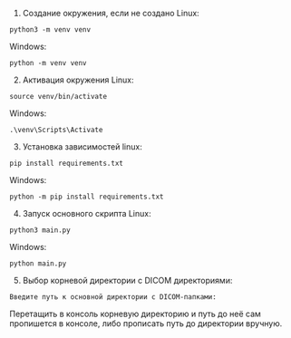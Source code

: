 1) Создание окружения, если не создано
   Linux:
```shell
python3 -m venv venv
```
  Windows:
```shell
python -m venv venv
```

2) Активация окружения 
  Linux:
```shell
source venv/bin/activate
```
  Windows:
```shell
.\venv\Scripts\Activate
```

3) Установка зависимостей
   linux:
```shell
pip install requirements.txt    
```
  Windows:
```shell
python -m pip install requirements.txt
```

4) Запуск основного скрипта
     Linux:
```shell
python3 main.py
```
  Windows:
```shell
python main.py
```

5) Выбор корневой директории с DICOM директориями:
```shell
Введите путь к основной директории с DICOM-папками: 
```
Перетащить в консоль корневую директорию и путь до неё сам пропишется в консоле, либо прописать путь до директории вручную.
